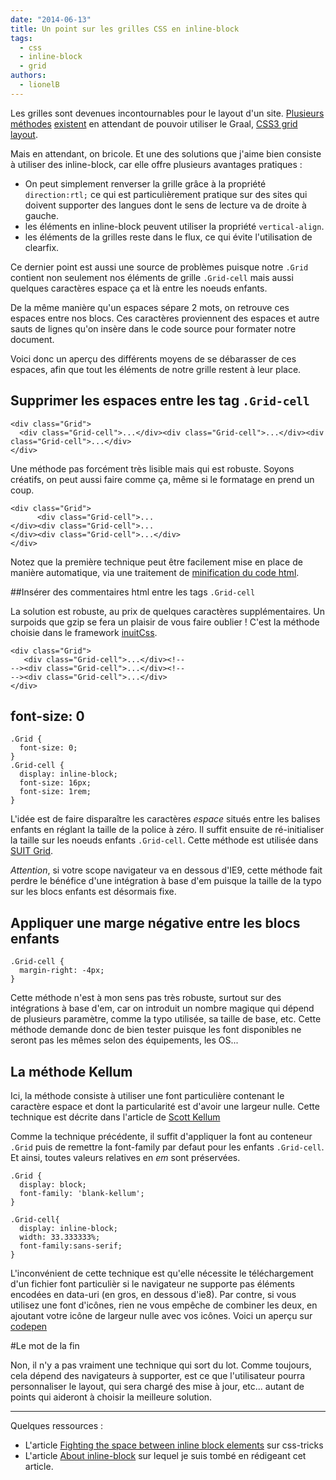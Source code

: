 ```yaml
---
date: "2014-06-13"
title: Un point sur les grilles CSS en inline-block
tags:
  - css
  - inline-block
  - grid
authors:
  - lionelB
---
```


Les grilles sont devenues incontournables pour le layout d'un site.
[Plusieurs](http://justifygrid.com/#methodology) [méthodes](https://github.com/suitcss/components-grid)  [existent](http://www.palantir.net/blog/responsive-design-s-dirty-little-secret) en attendant de pouvoir utiliser le Graal, [CSS3 grid layout](http://dev.w3.org/csswg/css-grid/).

Mais en attendant, on bricole. Et une des solutions que j'aime bien consiste à utiliser des inline-block, car elle offre plusieurs avantages pratiques :

- On peut simplement renverser la grille grâce à la propriété  `direction:rtl;` ce qui est particulièrement pratique sur des sites qui doivent supporter des langues dont le sens de lecture va de droite à gauche.
- les éléments en inline-block peuvent utiliser la propriété `vertical-align`.
- les éléments de la grilles reste dans le flux, ce qui évite l'utilisation de clearfix.

Ce dernier point est aussi une source de problèmes puisque notre `.Grid` contient non seulement nos éléments de grille `.Grid-cell` mais aussi quelques caractères espace ça et là entre les noeuds enfants.

De la même manière qu'un espaces sépare 2 mots, on retrouve ces espaces entre nos blocs. Ces caractères proviennent des espaces et autre sauts de lignes qu'on insère dans le code source pour formater notre document.

Voici donc un aperçu des différents moyens de se débarasser de ces espaces, afin que tout les éléments de notre grille restent à leur place.


## Supprimer les espaces entre les tag `.Grid-cell`

```
<div class="Grid">
  <div class="Grid-cell">...</div><div class="Grid-cell">...</div><div class="Grid-cell">...</div>
</div>
```

Une méthode pas forcément très lisible mais qui est robuste. Soyons créatifs,
on peut aussi faire comme ça, même si le formatage en prend un coup.

```
<div class="Grid">
      <div class="Grid-cell">...
</div><div class="Grid-cell">...
</div><div class="Grid-cell">...</div>
</div>
```

Notez que la première technique peut être facilement mise en place de manière automatique, via une traitement de [minification du code html](https://github.com/kangax/html-minifier).


##Insérer des commentaires html entre les tags `.Grid-cell`

La solution est robuste, au prix de quelques caractères supplémentaires. Un surpoids que gzip se fera un plaisir de vous faire oublier !
C'est la méthode choisie dans le framework [inuitCss](https://github.com/csswizardry/inuit.css/blob/master/objects/_grids.scss).
```
<div class="Grid">
   <div class="Grid-cell">...</div><!--
--><div class="Grid-cell">...</div><!--
--><div class="Grid-cell">...</div>
</div>
```


## font-size: 0

```
.Grid {
  font-size: 0;
}
.Grid-cell {
  display: inline-block;
  font-size: 16px;
  font-size: 1rem;
}
```

L'idée est de faire disparaître les caractères _espace_ situés entre les balises enfants en réglant la taille de la police à zéro. Il suffit ensuite de ré-initialiser la taille sur les noeuds enfants `.Grid-cell`. Cette méthode est utilisée dans [SUIT Grid](https://github.com/suitcss/components-grid).

*Attention*, si votre scope navigateur va en dessous d'IE9, cette méthode fait perdre le bénéfice d'une intégration à base d'em puisque la taille de la typo sur les blocs enfants est désormais fixe.



## Appliquer une marge négative entre les blocs enfants
```
.Grid-cell {
  margin-right: -4px;
}
```
Cette méthode n'est à mon sens pas très robuste, surtout sur des intégrations à base d'em, car on introduit un nombre magique qui dépend de plusieurs paramètre, comme la typo utilisée, sa taille de base, etc. Cette méthode demande donc de bien tester puisque les font disponibles ne seront pas les mêmes selon des équipements, les OS...



## La méthode Kellum
Ici, la méthode consiste à utiliser une font particulière contenant le caractère espace et dont la particularité est d'avoir une largeur nulle. Cette technique est décrite dans l'article de [Scott Kellum](http://scottkellum.com/2013/10/25/the-new-kellum-method.html)

Comme la technique précédente, il suffit d'appliquer la font au conteneur `.Grid` puis de remettre la font-family par defaut pour les enfants `.Grid-cell`. Et ainsi, toutes valeurs relatives en _em_ sont préservées.


```
.Grid {
  display: block;
  font-family: 'blank-kellum';
}

.Grid-cell{
  display: inline-block;
  width: 33.333333%;
  font-family:sans-serif;
}
```


L'inconvénient de cette technique est qu'elle nécessite le téléchargement d'un fichier font particulièr si le navigateur ne supporte pas éléments encodées en data-uri (en gros, en dessous d'ie8). Par contre, si vous utilisez une font d'icônes, rien ne vous empêche de combiner les deux, en ajoutant votre icône de largeur nulle avec vos icônes. Voici un aperçu sur [codepen](http://codepen.io/lionelB/pen/fvyjH)

#Le mot de la fin

Non, il n'y a pas vraiment une technique qui sort du lot. Comme toujours, cela dépend des navigateurs à supporter, est ce que l'utilisateur pourra personnaliser le layout, qui sera chargé des mise à jour, etc... autant de points qui aideront à choisir la meilleure solution.



----

Quelques ressources :

- L'article [Fighting the space between inline block elements](http://css-tricks.com/fighting-the-space-between-inline-block-elements/) sur css-tricks
- L'article [About inline-block](http://webdesigner-webdeveloper.com/weblog/about-inline-blocks/) sur lequel je suis tombé en rédigeant cet article.
